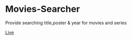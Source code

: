 # Movies-Searcher
 Provide searching title,poster & year for movies and series

[Live](https://movies-title-searcher.vercel.app/)
